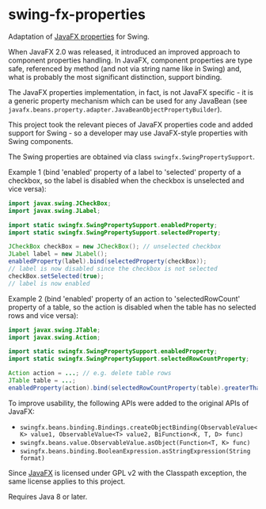 # swing-fx-properties
Adaptation of [JavaFX properties](https://docs.oracle.com/javafx/2/binding/jfxpub-binding.htm) for Swing.

When JavaFX 2.0 was released, it introduced an improved approach to component properties handling.
In JavaFX, component properties are type safe, referenced by method (and not via string name like in Swing) and, what is probably the most significant distinction, support binding.

The JavaFX properties implementation, in fact, is not JavaFX specific - it is a generic property mechanism which can be used for any JavaBean (see `javafx.beans.property.adapter.JavaBeanObjectPropertyBuilder`).

This project took the relevant pieces of JavaFX properties code and added support for Swing - so a developer may use JavaFX-style properties with Swing components.

The Swing properties are obtained via class `swingfx.SwingPropertySupport`.

Example 1 (bind 'enabled' property of a label to 'selected' property of a checkbox, so the label is disabled when the checkbox is unselected and vice versa):
```java
import javax.swing.JCheckBox;
import javax.swing.JLabel;

import static swingfx.SwingPropertySupport.enabledProperty;
import static swingfx.SwingPropertySupport.selectedProperty;

JCheckBox checkBox = new JCheckBox(); // unselected checkbox
JLabel label = new JLabel();
enabledProperty(label).bind(selectedProperty(checkBox));
// label is now disabled since the checkbox is not selected
checkBox.setSelected(true);
// label is now enabled
```

Example 2 (bind 'enabled' property of an action to 'selectedRowCount' property of a table, so the action is disabled when the table has no selected rows and vice versa):
```java
import javax.swing.JTable;
import javax.swing.Action;

import static swingfx.SwingPropertySupport.enabledProperty;
import static swingfx.SwingPropertySupport.selectedRowCountProperty;

Action action = ...; // e.g. delete table rows
JTable table = ...;
enabledProperty(action).bind(selectedRowCountProperty(table).greaterThanOrEqualTo(1));
```

To improve usability, the following APIs were added to the original APIs of JavaFX:
- `swingfx.beans.binding.Bindings.createObjectBinding(ObservableValue<K> value1, ObservableValue<T> value2, BiFunction<K, T, D> func)`
- `swingfx.beans.value.ObservableValue.asObject(Function<T, K> func)`
- `swingfx.beans.binding.BooleanExpression.asStringExpression(String format)`

Since [JavaFX](https://github.com/openjdk/jfx) is licensed under GPL v2 with the Classpath exception, the same license applies to this project.

Requires Java 8 or later.
